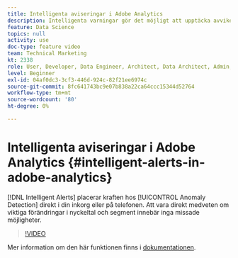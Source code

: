 ```yaml
---
title: Intelligenta aviseringar i Adobe Analytics
description: Intelligenta varningar gör det möjligt att upptäcka avvikelsen direkt i inkorgen eller i telefonen. Att vara direkt medveten om viktiga förändringar i nyckeltal och segment innebär inga missade möjligheter.
feature: Data Science
topics: null
activity: use
doc-type: feature video
team: Technical Marketing
kt: 2338
role: User, Developer, Data Engineer, Architect, Data Architect, Admin, Leader
level: Beginner
exl-id: 04af0dc3-3cf3-446d-924c-82f21ee6974c
source-git-commit: 8fc641743bc9e07b838a22ca64ccc15344d52764
workflow-type: tm+mt
source-wordcount: '80'
ht-degree: 0%

---
```


# Intelligenta aviseringar i Adobe Analytics {#intelligent-alerts-in-adobe-analytics}

[!DNL Intelligent Alerts] placerar kraften hos [!UICONTROL Anomaly Detection] direkt i din inkorg eller på telefonen. Att vara direkt medveten om viktiga förändringar i nyckeltal och segment innebär inga missade möjligheter.

>[!VIDEO](https://video.tv.adobe.com/v/25446/?quality=12&learn=on)

Mer information om den här funktionen finns i [dokumentationen](https://experienceleague.adobe.com/docs/analytics/analyze/analysis-workspace/virtual-analyst/intelligent-alerts/intellligent-alerts.html?lang=sv-SE).
